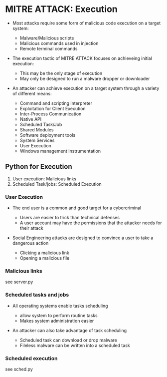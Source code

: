 # MITRE ATTACK: Execution
* Most attacks require some form of malicious code execution on a target system:
    - Malware/Malicious scripts
    - Malicious commands used in injection
    - Remote terminal commands

* The execution tactic of MITRE ATTACK focuses on achieveing initial execution:
    - This may be the only stage of execution
    - May only be designed to run a malware dropper or downloader

* An attacker can achieve execution on a target system through a variety of different means:
    - Command and scripting interpreter
    - Exploitation for Client Execution
    - Inter-Process Communication
    - Native API
    - Scheduled Task/Job
    - Shared Modules
    - Software deployment tools
    - System Services
    - User Execution
    - Windows management Instrumentation

## Python for Execution
1. User execution: Malicious links
2. Scheduled Task/jobs: Scheduled Execution


### User Execution
* The end user is a common and good target for a cybercriminal
    - Users are easier to trick than technical defenses
    - A user account may have the permissions that the attacker needs for their attack

* Social Engineering attacks are designed to convince a user to take a dangerous action
    - Clicking a malicious link
    - Opening a malicious file

### Malicious links 
see server.py

### Scheduled tasks and jobs
* All operating systems enable tasks scheduling
    - allow system to perform routine tasks
    - Makes system administration easier

* An attacker can also take advantage of task scheduling
    - Scheduled task can download or drop malware
    - Fileless malware can be written into a scheduled task

### Scheduled execution
see sched.py